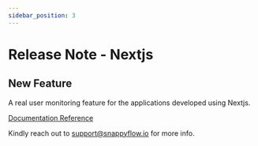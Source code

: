 ```yaml
---
sidebar_position: 3 
---
```

# Release Note - Nextjs
## New Feature

A real user monitoring feature for the applications developed using Nextjs.

[Documentation Reference](/docs/selfhosted-lite/RUM/agent_installation/nextjs)

Kindly reach out to [support@snappyflow.io](mailto:support@snappyflow.io) for more info.
